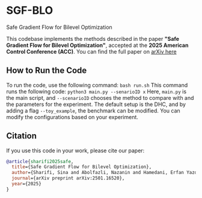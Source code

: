# SGF-BLO
Safe Gradient Flow for Bilevel Optimization

This codebase implements the methods described in the paper **"Safe Gradient Flow for Bilevel Optimization"**, accepted at the **2025 American Control Conference (ACC)**.
You can find the full paper on [arXiv here](https://arxiv.org/abs/2501.16520) 

## How to Run the Code

To run the code, use the following command: `bash run.sh`
This command runs the following code: ` python3 main.py --senarioID x `
Here, `main.py` is the main script, and `--scenarioID` chooses the method to compare with and the parameters for the experiment. The default setup is the DHC, and by adding a flag `--toy_example`, the benchmark can be modified.
You can modify the configurations based on your experiment.

## Citation

If you use this code in your work, please cite our paper:

```bibtex
@article{sharifi2025safe,
  title={Safe Gradient Flow for Bilevel Optimization},
  author={Sharifi, Sina and Abolfazli, Nazanin and Hamedani, Erfan Yazdandoost and Fazlyab, Mahyar},
  journal={arXiv preprint arXiv:2501.16520},
  year={2025}
}

